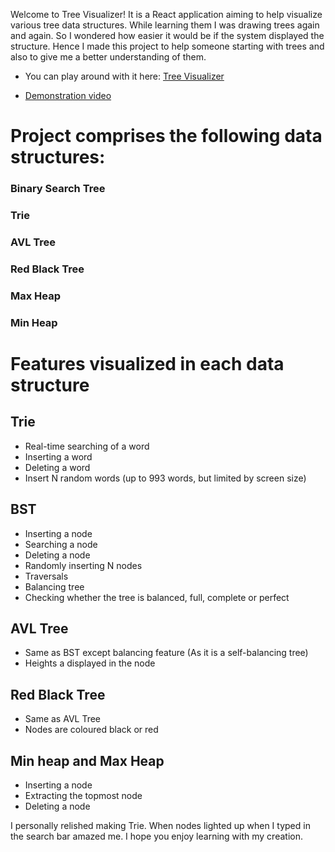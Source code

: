 Welcome to Tree Visualizer! It is a React application aiming to help visualize various tree data structures. While learning them I was drawing trees again and again. So I wondered how easier it would be if the system displayed the structure. Hence I made this project to help someone starting with trees and also to give me a better understanding of them. 

* You can play around with it here: [Tree Visualizer](https://vandanrogheliya.github.io/Tree-Visualizer-React-Project/) 

* [Demonstration video](https://www.linkedin.com/posts/vandanrogheliya_reactjs-project-datastructures-activity-6686953856380891137-GFbm)

# Project comprises the following data structures:
### Binary Search Tree
### Trie
### AVL Tree
### Red Black Tree
### Max Heap
### Min Heap

# Features visualized in each data structure
## Trie
- Real-time searching of a word
- Inserting a word
- Deleting a word
- Insert N random words (up to 993 words, but limited by screen size)

## BST
- Inserting a node
- Searching a node
- Deleting a node
- Randomly inserting N nodes
- Traversals
- Balancing tree
- Checking whether the tree is balanced, full, complete or perfect

## AVL Tree
- Same as BST except balancing feature (As it is a self-balancing tree)
- Heights a displayed in the node

## Red Black Tree
- Same as AVL Tree
- Nodes are coloured black or red

## Min heap and Max Heap
- Inserting a node
- Extracting the topmost node
- Deleting a node

I personally relished making Trie. When nodes lighted up when I typed in the search bar amazed me. I hope you enjoy learning with my creation.
